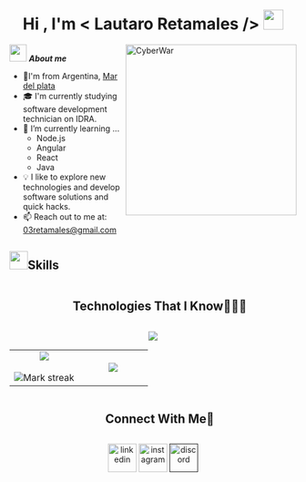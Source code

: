 <h1 align="center"><b>Hi , I'm < Lautaro Retamales /> </b><img src="https://media.giphy.com/media/hvRJCLFzcasrR4ia7z/giphy.gif" width="35"></h1>

<!--About me start-->

<img align="right" width=300px alt="CyberWar" src="https://media0.giphy.com/media/v1.Y2lkPTc5MGI3NjExZmxnbDIxZGxuODV4aGI2Z25oN25zbmw2NjM5eGhoZ3NvbWc1amppMSZlcD12MV9pbnRlcm5hbF9naWZfYnlfaWQmY3Q9Zw/l4JyOBy881wwYH18A/giphy.webp" />

<img src="https://media.giphy.com/media/VdoIFLsMIlwzfKD520/giphy.gif?cid=790b7611tf8yrfp6upyns4mq2yhly90abuz0rjesrbiqhq91&ep=v1_stickers_search&rid=giphy.gif&ct=s" width="30px">&nbsp;***About me***
- 📍I'm from Argentina, <a href="https://www.google.com/maps/place/Mar+del+Plata,+Provincia+de+Buenos+Aires/data=!4m2!3m1!1s0x9584d94d19d34209:0xdd9670804bfed126?sa=X&ved=1t:242&ictx=111">Mar del plata</a>
- 🎓 I'm currently studying software development technician on IDRA. 
- 🌱 I’m currently learning ...
  - Node.js
  - Angular
  - React
  - Java
- 💡 I like to explore new technologies and develop software solutions and quick hacks.
- 📫 Reach out to me at: <a href="03retamales@gmail.com">03retamales@gmail.com</a>
<!--About me end-->
<!--Skills start-->
<h2><img src = "https://media2.giphy.com/media/QssGEmpkyEOhBCb7e1/giphy.gif?cid=ecf05e47a0n3gi1bfqntqmob8g9aid1oyj2wr3ds3mg700bl&rid=giphy.gif" width = 32px>Skills </h2> 

<div id="user-content-toc">
  <ul align="center">
    <summary><h2 style="display: inline-block">Technologies That I Know👨🏻‍💻</h2></summary>
  </ul>
</div>
<!--tech stack icons-->
<p align="center">
  <a href="https://skillicons.dev">
    <img src="https://skillicons.dev/icons?i=git,css,discord,postgres,prisma,express,github,html,java,js,mysql,nodejs,postman,react,ts,vscode,=14" />
  </a>
</p>
<!--Skills end-->


<!--- stats & Trophy (start) -->
<p align="center">
  <!--- stats (start) -->
<table align="center">
<tr border="none">
<td width="50%" align="center">
  
  <img  align="center"  src="https://github-readme-stats.vercel.app/api?username=Lauchx&theme=dark&show_icons=true&count_private=true" />
  <br></br>
  <img  title="🔥 Get streak stats for your profile at git.io/streak-stats" alt="Mark streak" src="https://github-readme-streak-stats.domelab.com/?user=Lauchx&theme=dark&hide_border=false" /> 
</td>

<td width="50%" align="center">

  <img  align="center"  src="https://github-readme-stats.anuraghazra1.vercel.app/api/top-langs/?lauchx=1010nishant&theme=dark&hide_border=false&no-bg=true&no-frame=true&langs_count=10"/>
  
  </td>
</tr>
</table>
<!--- stats (end) -->

<!-- Connect with me -->
<!--h2 without bottom border-->
<div id="user-content-toc">
  <ul align="center">
    <summary><h2 style="display: inline-block">Connect With Me🤝</h2></summary>
  </ul>
</div>

<!--icons and links-->
<p align="center">
<a href="https://www.linkedin.com/in/lautaro-retamales-a316ba2b8/" target="blank"><img align="center" src="https://skillicons.dev/icons?i=linkedin" alt="linkedin" height="50" width="50" /></a> 
<a href="https://www.instagram.com/lauchx.03/" target="blank"><img align="center" src="https://skillicons.dev/icons?i=instagram" alt="instagram" height="50" width="50" /></a>
<a href="" target="blank"><img align="center" src="https://skillicons.dev/icons?i=discord" alt="discord" height="50" width="50" /></a>
  
</p>
